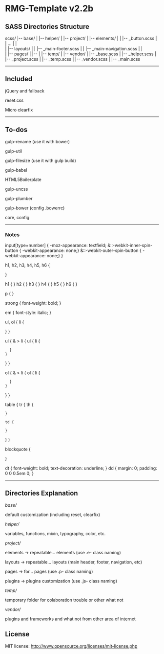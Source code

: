RMG-Template v2.2b
==================================================

## SASS Directories Structure

scss/
|-- base/
|
|-- helper/
|
|-- project/
|   |-- elements/
|   |   |-- \_button.scss
|   |   ...
|   |   
|   |-- layouts/
|   |   |-- \_main-footer.scss
|   |   |-- \_main-navigation.scss
|   |   
|   |-- pages/
|       |-- 
|
|-- temp/
|
|-- vendor/
|
|-- \_base.scss
|
|-- \_helper.scss
|
|-- \_project.scss
|
|-- \_temp.scss
|
|-- \_vendor.scss
|
|-- \_main.scss

---

## Included

jQuery and fallback

reset.css

Micro clearfix

---

## To-dos

gulp-rename (use it with bower)

gulp-util

gulp-filesize (use it with gulp build)

gulp-babel

HTML5Boilerplate

gulp-uncss

gulp-plumber

gulp-bower (config .bowerrc)

core, config

---

### Notes

input[type=number] {
  -moz-appearance: textfield;
  &::-webkit-inner-spin-button { -webkit-appearance: none;}
  &::-webkit-outer-spin-button { -webkit-appearance: none;}
}


h1, h2, h3, h4, h5, h6 {

}

h1 {  }
h2 {  }
h3 {  }
h4 {  }
h5 {  }
h6 {  }

p {  }

strong { font-weight: bold; }

em { font-style: italic; }

ul, ol {
  li {

  }
}

ul {
  & > li {
    ul {
      li {

      }
    }
  }
}

ol {
  & > li {
    ol {
      li {

      }
    }
  }
}

table {
  tr {
    th {

    }

    td {

    }
  }
}

blockquote {

}

dt {
  font-weight: bold;
  text-decoration: underline;
}
dd {
  margin: 0;
  padding: 0 0 0.5em 0;
}

---

## Directories Explanation

*base/*

default customization (including reset, clearfix)

*helper/*

variables, functions, mixin, typography, color, etc.

*project/*

elements  -> repeatable... elements (use .e- class naming)

layouts   -> repeatable... layouts (main header, footer, navigation, etc)

pages     -> for... pages (use .p- class naming)

plugins   -> plugins customization (use .js- class naming)

*temp/*

temporary folder for colaboration trouble or other what not

*vendor/*

plugins and frameworks and what not from other area of internet


## License
MIT license: http://www.opensource.org/licenses/mit-license.php
